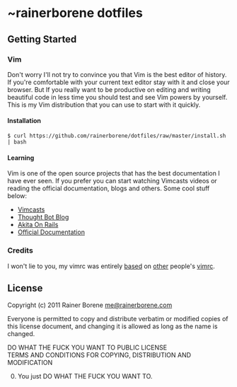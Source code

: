 # ~rainerborene dotfiles

## Getting Started

### Vim

Don't worry I'll not try to convince you that Vim is the best editor of history.
If you're comfortable with your current text editor stay with it and close your
browser. But If you really want to be productive on editing and writing beautiful
code in less time you should test and see Vim powers by yourself. This is my Vim
distribution that you can use to start with it quickly.

#### Installation

    $ curl https://github.com/rainerborene/dotfiles/raw/master/install.sh | bash

#### Learning

Vim is one of the open source projects that has the best documentation I have 
ever seen. If you prefer you can start watching Vimcasts videos or reading 
the official documentation, blogs and others. Some cool stuff below:

- [Vimcasts](http://vimcasts.org)
- [Thought Bot Blog](http://robots.thoughtbot.com)
- [Akita On Rails](http://akitaonrails.com)
- [Official Documentation](http://vimdoc.sourceforge.net/htmldoc/usr_toc.html)

### Credits

I won't lie to you, my vimrc was entirely [based](https://github.com/tpope/tpope) 
on [other](https://github.com/nelstrom/dotfiles) people's [vimrc](https://github.com/akitaonrails/vimfiles).

## License

Copyright (c) 2011 Rainer Borene <me@rainerborene.com>

Everyone is permitted to copy and distribute verbatim or modified
copies of this license document, and changing it is allowed as long
as the name is changed.

DO WHAT THE FUCK YOU WANT TO PUBLIC LICENSE   
TERMS AND CONDITIONS FOR COPYING, DISTRIBUTION AND MODIFICATION

0. You just DO WHAT THE FUCK YOU WANT TO.
